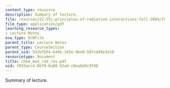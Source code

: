 ```yaml
---
content_type: resource
description: Summary of lecture.
file: /courses/22-55j-principles-of-radiation-interactions-fall-2004/f033acc46b786a8852adc8ea6ddc9740_chem_mod_rad_res.pdf
file_type: application/pdf
learning_resource_types:
- Lecture Notes
ocw_type: OCWFile
parent_title: Lecture Notes
parent_type: CourseSection
parent_uid: 542b7b54-b44b-165e-dbe0-50fcd49e3e10
resourcetype: Document
title: chem_mod_rad_res.pdf
uid: f033acc4-6b78-6a88-52ad-c8ea6ddc9740
---
```

Summary of lecture.

